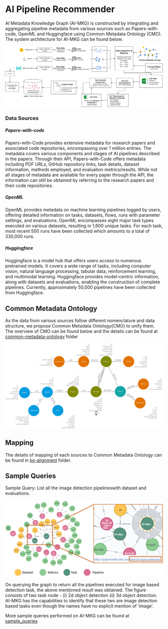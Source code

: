 # AI Pipeline Recommender
AI Metadata Knowledge Graph (AI-MKG) is constructed by integrating and aggregating pipeline metadata from various sources such as Papers-with-code, OpenML and Huggingface using Common Metadata Ontology (CMO). The system architecture for AI-MKG can be found below.

![Architecture of AI-MKG Construction](detailed_kg_const.drawio.png)


### Data Sources
##### Papers-with-code
Papers-with-Code provides extensive metadata for research papers and associated code repositories, encompassing over 1 million entries. The metadata covers various components and stages of AI pipelines described in the papers. Through their API, Papers-with-Code offers metadata including PDF URLs, GitHub repository links, task details, dataset information, methods employed, and evaluation metrics/results. While not all stages of metadata are available for every paper through the API, the information can still be obtained by referring to the research papers and their code repositories.

##### OpenML
OpenML provides metadata on machine learning pipelines logged by users, offering detailed information on tasks, datasets, flows, runs with parameter settings, and evaluations. OpenML encompasses eight major task types executed on various datasets, resulting in 1,600 unique tasks. For each task, most recent 500 runs have been collected which amounts to a total of 330,000 runs. 

##### Huggingface
Huggingface is a model hub that offers users access to numerous pretrained models. It covers a wide range of tasks, including computer vision, natural language processing, tabular data, reinforcement learning, and multimodal learning. Huggingface provides model-centric information, along with datasets and evaluations, enabling the construction of complete pipelines. Currently, approximately 50,000 pipelines have been collected from Huggingface. 

## Common Metadata Ontology
As the data from various sources follow different nomenclature and data structure, we propose Common Metadata Ontology(CMO) to unify them. The overview of CMO can be found below and the details can be found at [common-metadata-ontology](common-metadata-ontology/readme.md) folder

![Common Metadata Ontology](common-metadata-ontology/CMO_V2_properties.svg)

## Mapping
The details of mapping of each sources to Common Metadata Ontology can be found in [kg-alignment](kg-alignment/readme.md) folder.

## Sample Queries
Sample Query: List all the image detection pipelineswith dataset and evaluations. 

![Sample Query](sample_queries/figures/Sample-Query.png)


On querying the graph to return all the pipelines executed for image based detection task, the above mentioned result was obtained. The figure consists of two task node - (i) 2d object detection (ii) 3d object detection. AI-MKG has the capabilities to identify that these two are image detection based tasks even though the names have no explicit mention of ’image’.

More sample queries performed on AI-MKG can be found at [sample_queries](sample_queries/readme.md)

